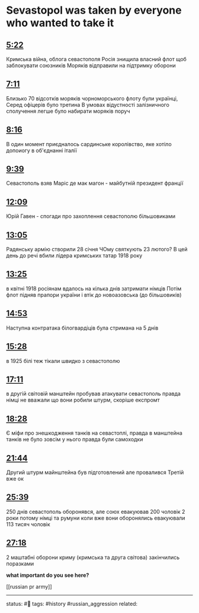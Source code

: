 # Sevastopol was taken by everyone who wanted to take it
<!-- Generated by <a href="https://www.yinote.co/#installation">YiNote</a> -->


## [5:22](http://www.youtube.com/playlist?list=WL&t=322)

Кримська війна, облога севастополя
Росія знищила власний флот щоб заблокувати союзників
Моряків відправили на підтримку оборони

## [7:11](http://www.youtube.com/playlist?list=WL&t=431)

Близько 70 відсотків моряків чорноморського флоту були українці, Серед офіцерів було третина
В умовах відустності залізничного сполучення легше було набирати моряків поруч

## [8:16](http://www.youtube.com/playlist?list=WL&t=496)

В один момент приєдналось сардинське королівство, яке хотіло допоиогу в об'єднанні італії

## [9:39](http://www.youtube.com/playlist?list=WL&t=579)

Севастополь взяв Маріс де мак магон - майбутній президент франції

## [12:09](http://www.youtube.com/playlist?list=WL&t=729)

Юрій Гавен - спогади про захоплення севастополю більшовиками

## [13:05](http://www.youtube.com/playlist?list=WL&t=785)

Радянську армію створили 28 січня
ЧОму святкують 23 лютого?
В цей день до речі вбили лідера кримських татар 1918 року

## [13:25](http://www.youtube.com/playlist?list=WL&t=805)

в квітні 1918 росіянам вдалось на кілька днів затримати німців
Потім флот підняв прапори україни і втік до новоазовська (до більшовиків) 

## [14:53](http://www.youtube.com/playlist?list=WL&t=893)

Наступна контратака білогвардіців була стримана на 5 днів

## [15:28](http://www.youtube.com/playlist?list=WL&t=928)

в 1925 білі теж тікали швидко з севастополю

## [17:11](http://www.youtube.com/playlist?list=WL&t=1031)

в другій світовій манштейн пробував атакувати севастополь
правда німці не вважали що вони робили штурм, скоріше експромт

## [18:28](http://www.youtube.com/playlist?list=WL&t=1108)

Є міфи про знешкодження танків на севастоплі, правда в манштейна танків не було зовсім
у нього правда були самоходки

## [21:44](http://www.youtube.com/playlist?list=WL&t=1304)

Другий штурм майнштейна був підготовлений але провалився
Третій вже ок

## [25:39](http://www.youtube.com/playlist?list=WL&t=1539)

250 днів севастополь оборонявся, але союх евакуював 200 чоловік
2 роки потому німці та румуни коли вже вони оборонялись евакуювали 113 тисяч чоловік

## [27:18](http://www.youtube.com/playlist?list=WL&t=1638)

2 маштабні оборони криму (кримська та друга світова) закінчились поразками


**what important do you see here?**

[[russian pr army]]

---
status: #🌱
tags: #history #russian_aggression 
related: 